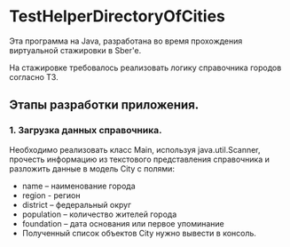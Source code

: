 # TestHelperDirectoryOfCities
Эта программа на Java, разработана во время прохождения виртуальной стажировки в Sber'е.  

На стажировке требовалось реализовать логику справочника городов согласно ТЗ.  

## Этапы разработки приложения.   

### 1.   Загрузка данных справочника.  
Необходимо реализовать класс Main, используя java.util.Scanner, прочесть информацию из текстового представления справочника и разложить данные в модель City с полями:
- name – наименование города
- region - регион
- district – федеральный округ
- population – количество жителей города
- foundation – дата основания или первое упоминание
- Полученный список объектов City нужно вывести в консоль.


